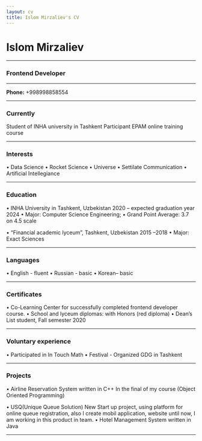 ```yaml
---
layout: cv
title: Islom Mirzaliev's CV
---
```

# Islom Mirzaliev
 ------
### Frontend Developer

  -----

**Phone:** +998998858554

 -----------
### Currently
Student of INHA university in Tashkent 
Participant EPAM online training course

 ---------


### Interests
• Data Science
• Rocket Science
• Universe
• Settilate Communication
• Artificial Intellegiance

 ----------
### Education
 
• INHA University in Tashkent, Uzbekistan 2020 – expected graduation year 2024
• Major: Computer Science Engineering;
• Grand Point Average: 3.7 on 4.5 scale

• “Financial academic lyceum”, Tashkent, Uzbekistan 2015 –2018
• Major: Exact Sciences

------
### Languages
• English - fluent
• Russian - basic
• Korean– basic

 ------

### Certificates
• Co-Learning Center for successfully completed frontend developer course.
• School and lyceum diplomas: with Honors (red diploma)
• Dean’s List student, Fall semester 2020


 ---------

### Voluntary experience

• Participated in In Touch Math 
• Festival - Organized GDG in Tashkent


 -------
 
### Projects
• Airline Reservation System written in C++
In the final of my course (Object Oriented Programming)

• USQ(Unique Queue Solution)
New Start up project, using platform for online queue registration, also I create mobil 
application, website until now, I am working in this product in team.
• Hotel Management System written in Java

 ------
